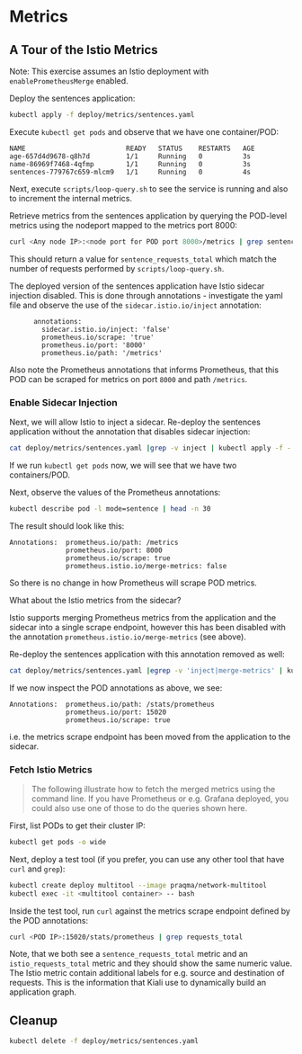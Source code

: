 # Metrics

## A Tour of the Istio Metrics

Note: This exercise assumes an Istio deployment with `enablePrometheusMerge` enabled.

Deploy the sentences application:

```sh
kubectl apply -f deploy/metrics/sentences.yaml
```

Execute `kubectl get pods` and observe that we have one container/POD:

```
NAME                         READY   STATUS    RESTARTS   AGE
age-657d4d9678-q8h7d         1/1     Running   0          3s
name-86969f7468-4qfmp        1/1     Running   0          3s
sentences-779767c659-mlcm9   1/1     Running   0          4s
```

Next, execute `scripts/loop-query.sh` to see the service is running and also to
increment the internal metrics.

Retrieve metrics from the sentences application by querying the POD-level
metrics using the nodeport mapped to the metrics port 8000:

```sh
curl <Any node IP>:<node port for POD port 8000>/metrics | grep sentence_requests_total
```

This should return a value for `sentence_requests_total` which match the number
of requests performed by `scripts/loop-query.sh`.

The deployed version of the sentences application have Istio sidecar injection
disabled. This is done through annotations - investigate the yaml file and
observe the use of the `sidecar.istio.io/inject` annotation:

```
      annotations:
        sidecar.istio.io/inject: 'false'
        prometheus.io/scrape: 'true'
        prometheus.io/port: '8000'
        prometheus.io/path: '/metrics'
```

Also note the Prometheus annotations that informs Prometheus, that this POD can
be scraped for metrics on port `8000` and path `/metrics`.

### Enable Sidecar Injection

Next, we will allow Istio to inject a sidecar. Re-deploy the sentences
application without the annotation that disables sidecar injection:

```sh
cat deploy/metrics/sentences.yaml |grep -v inject | kubectl apply -f -
```

If we run `kubectl get pods` now, we will see that we have two containers/POD.

Next, observe the values of the Prometheus annotations:

```sh
kubectl describe pod -l mode=sentence | head -n 30
```

The result should look like this:

```
Annotations:  prometheus.io/path: /metrics
              prometheus.io/port: 8000
              prometheus.io/scrape: true
              prometheus.istio.io/merge-metrics: false
```

So there is no change in how Prometheus will scrape POD metrics.

What about the Istio metrics from the sidecar?

Istio supports merging Prometheus metrics from the application and the sidecar
into a single scrape endpoint, however this has been disabled with the
annotation `prometheus.istio.io/merge-metrics` (see above).

Re-deploy the sentences application with this annotation removed as well:

```sh
cat deploy/metrics/sentences.yaml |egrep -v 'inject|merge-metrics' | kubectl apply -f -
```

If we now inspect the POD annotations as above, we see:

```
Annotations:  prometheus.io/path: /stats/prometheus
              prometheus.io/port: 15020
              prometheus.io/scrape: true
```

i.e. the metrics scrape endpoint has been moved from the application to the sidecar.

### Fetch Istio Metrics

> The following illustrate how to fetch the merged metrics using the command
> line. If you have Prometheus or e.g. Grafana deployed, you could also use one of
> those to do the queries shown here.

First, list PODs to get their cluster IP:

```sh
kubectl get pods -o wide
```

Next, deploy a test tool (if you prefer, you can use any other tool that have `curl` and `grep`):

```sh
kubectl create deploy multitool --image praqma/network-multitool
kubectl exec -it <multitool container> -- bash
```

Inside the test tool, run `curl` against the metrics scrape endpoint defined by
the POD annotations:

```sh
curl <POD IP>:15020/stats/prometheus | grep requests_total
```

Note, that we both see a `sentence_requests_total` metric and an
`istio_requests_total` metric and they should show the same numeric value. The
Istio metric contain additional labels for e.g. source and destination of
requests. This is the information that Kiali use to dynamically build an
application graph.









## Cleanup

```sh
kubectl delete -f deploy/metrics/sentences.yaml
```
